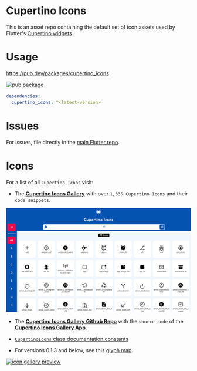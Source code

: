 # Cupertino Icons

This is an asset repo containing the default set of icon assets used by
Flutter's [Cupertino widgets](https://github.com/flutter/flutter/tree/master/packages/flutter/lib/src/cupertino).

# Usage

https://pub.dev/packages/cupertino_icons

[![pub package](https://img.shields.io/pub/v/cupertino_icons.svg)](https://pub.dev/packages/cupertino_icons)

```yaml
dependencies:
  cupertino_icons: ^<latest-version>
```

# Issues

For issues, file directly in the [main Flutter repo](https://github.com/flutter/flutter).

# Icons

For a list of all `Cupertino Icons` visit:

- The **[Cupertino Icons Gallery](https://cupertino.page.link/icons)** with over `1,335 Cupertino Icons` and their `code snippets`.

![Image of the Cupertino Icons Gallery App is here:](https://raw.githubusercontent.com/capps096github/cupertino_icons_gallery/master/web/images/cupertino_gallery_preview.png)

- The **[Cupertino Icons Gallery Github Repo](https://github.com/capps096github/cupertino_icons_gallery)** with the `source code` of the **[Cupertino Icons Gallery App](https://cupertino.page.link/icons)**.

- [`CupertinoIcons` class documentation constants](https://api.flutter.dev/flutter/cupertino/CupertinoIcons-class.html#constants)
- For versions 0.1.3 and below, see this [glyph map](https://raw.githubusercontent.com/flutter/packages/master/third_party/packages/cupertino_icons/map.png).

[![icon gallery preview](gallery_preview_1.0.0.png)](https://api.flutter.dev/flutter/cupertino/CupertinoIcons-class.html)
